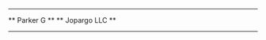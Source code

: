 ************************************************************
** Parker G                                               **
** Jopargo LLC                                            **
************************************************************
